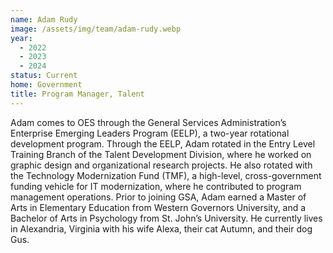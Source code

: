 ```yaml
---
name: Adam Rudy
image: /assets/img/team/adam-rudy.webp
year:
  - 2022
  - 2023
  - 2024
status: Current
home: Government
title: Program Manager, Talent
---
```

Adam comes to OES through the General Services Administration’s Enterprise Emerging Leaders Program (EELP), a two-year rotational development program. Through the EELP, Adam rotated in the Entry Level Training Branch of the Talent Development Division, where he worked on graphic design and organizational research projects. He also rotated with the Technology Modernization Fund (TMF), a high-level, cross-government funding vehicle for IT modernization, where he contributed to program management operations. Prior to joining GSA, Adam earned a Master of Arts in Elementary Education from Western Governors University, and a Bachelor of Arts in Psychology from St. John’s University. He currently lives in Alexandria, Virginia with his wife Alexa, their cat Autumn, and their dog Gus.
